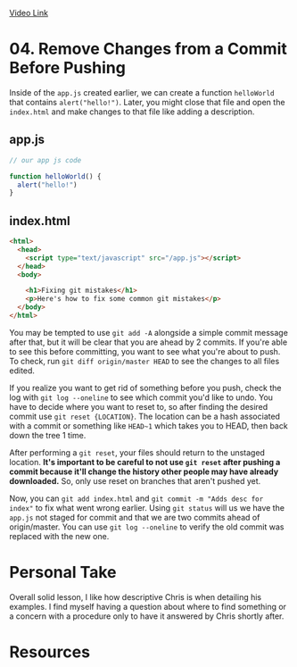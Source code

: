 [Video Link](https://egghead.io/lessons/git-remove-changes-from-a-commit-before-pushing)

# 04. Remove Changes from a Commit Before Pushing

Inside of the `app.js` created earlier, we can create a function `helloWorld` that contains `alert("hello!")`. Later, you might close that file and open the `index.html` and make changes to that file like adding a description.

## app.js
```js
// our app js code

function helloWorld() {
  alert("hello!")
}
```

## index.html
```html
<html>
  <head>
    <script type="text/javascript" src="/app.js"></script>
  </head>
  <body>

    <h1>Fixing git mistakes</h1>
    <p>Here's how to fix some common git mistakes</p>
  </body>
</html>  
```

You may be tempted to use `git add -A` alongside a simple commit message after that, but it will be clear that you are ahead by 2 commits. If you're able to see this before committing, you want to see what you're about to push. To check, run `git diff origin/master HEAD` to see the changes to all files edited.

If you realize you want to get rid of something before you push, check the log with `git log --oneline` to see which commit you'd like to undo. You have to decide where you want to reset to, so after finding the desired commit use `git reset {LOCATION}`. The location can be a hash associated with a commit or something like `HEAD~1` which takes you to HEAD, then back down the tree 1 time.

After performing a `git reset`, your files should return to the unstaged location. **It's important to be careful to not use `git reset` after pushing a commit because it'll change the history other people may have already downloaded.** So, only use reset on branches that aren't pushed yet.

Now, you can `git add index.html` and `git commit -m "Adds desc for index"` to fix what went wrong earlier. Using `git status` will us we have the `app.js` not staged for commit and that we are two commits ahead of origin/master. You can use `git log --oneline` to verify the old commit was replaced with the new one.

# Personal Take

Overall solid lesson, I like how descriptive Chris is when detailing his examples. I find myself having a question about where to find something or a concern with a procedure only to have it answered by Chris shortly after.

# Resources
